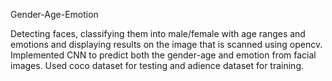 Gender-Age-Emotion

Detecting faces, classifying them into male/female with age ranges and emotions and displaying results on the image that is scanned using opencv. 
Implemented CNN to predict both the gender-age and emotion from facial images. Used coco dataset for testing and adience dataset for training. 
